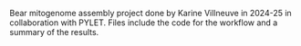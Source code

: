 Bear mitogenome assembly project done by Karine Villneuve in 2024-25 in collaboration with PYLET. Files include the code for the workflow and a summary of the results.
